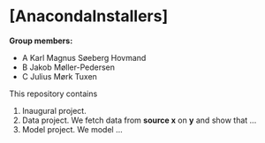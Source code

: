 # \[AnacondaInstallers\]

**Group members:**
- A Karl Magnus Søeberg Hovmand 
- B Jakob Møller-Pedersen
- C Julius Mørk Tuxen

This repository contains  
1. Inaugural project. 
2. Data project. We fetch data from **source x** on **y** and show that ...
3. Model project. We model ...
